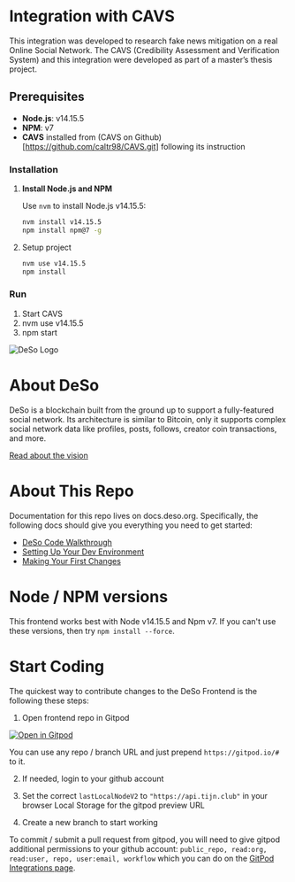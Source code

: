 # Integration with CAVS

This integration was developed to research fake news mitigation on a real Online Social Network. The CAVS (Credibility Assessment and Verification System) and this integration were developed as part of a master’s thesis project.

## Prerequisites

- **Node.js**: v14.15.5
- **NPM**: v7
- **CAVS** installed from (CAVS on Github)[https://github.com/caltr98/CAVS.git] following its instruction

### Installation

1. **Install Node.js and NPM**

   Use `nvm` to install Node.js v14.15.5:

   ```bash
   nvm install v14.15.5
   npm install npm@7 -g
   ```
2. Setup project
    ```bash
    nvm use v14.15.5
    npm install
    ```

### Run
1. Start CAVS
2. nvm use v14.15.5
3. npm start



![DeSo Logo](src/assets/deso/camelcase_logo.svg)

# About DeSo

DeSo is a blockchain built from the ground up to support a fully-featured
social network. Its architecture is similar to Bitcoin, only it supports complex
social network data like profiles, posts, follows, creator coin transactions, and
more.

[Read about the vision](https://docs.deso.org/#the-ultimate-vision)

# About This Repo

Documentation for this repo lives on docs.deso.org. Specifically, the following
docs should give you everything you need to get started:

- [DeSo Code Walkthrough](https://docs.deso.org/code/walkthrough)
- [Setting Up Your Dev Environment](https://docs.deso.org/code/dev-setup)
- [Making Your First Changes](https://docs.deso.org/code/making-your-first-changes)

# Node / NPM versions

This frontend works best with Node v14.15.5 and Npm v7. If you can't use these versions, then try `npm install --force`.

# Start Coding

The quickest way to contribute changes to the DeSo Frontend is the following these steps:

1. Open frontend repo in Gitpod

[![Open in Gitpod](https://gitpod.io/button/open-in-gitpod.svg)](https://gitpod.io/#https://github.com/deso-protocol/frontend)

You can use any repo / branch URL and just prepend `https://gitpod.io/#` to it.

2. If needed, login to your github account

3. Set the correct `lastLocalNodeV2` to `"https://api.tijn.club"` in your browser Local Storage for the gitpod preview URL

4. Create a new branch to start working

To commit / submit a pull request from gitpod, you will need to give gitpod additional permissions to your github account: `public_repo, read:org, read:user, repo, user:email, workflow` which you can do on the [GitPod Integrations page](https://gitpod.io/integrations).
